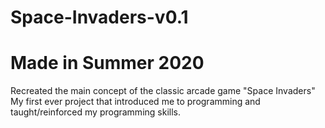 # Space-Invaders-v0.1
# Made in Summer 2020

Recreated the main concept of the classic arcade game "Space Invaders" 
My first ever project that introduced me to programming and taught/reinforced my programming skills.
 

